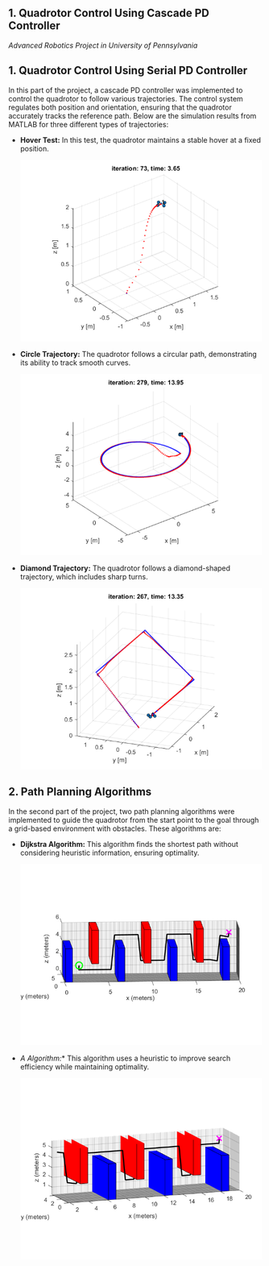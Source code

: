 ## 1. Quadrotor Control Using Cascade PD Controller

*Advanced Robotics Project in University of Pennsylvania*

## 1. Quadrotor Control Using Serial PD Controller

In this part of the project, a cascade PD controller was implemented to control the quadrotor to follow various trajectories. The control system regulates both position and orientation, ensuring that the quadrotor accurately tracks the reference path. Below are the simulation results from MATLAB for three different types of trajectories:

- **Hover Test:** In this test, the quadrotor maintains a stable hover at a fixed position.

  ![Hover Test](./assets/hover.png)

- **Circle Trajectory:** The quadrotor follows a circular path, demonstrating its ability to track smooth curves.

  ![Circle Trajectory](./assets/circle.png)

- **Diamond Trajectory:** The quadrotor follows a diamond-shaped trajectory, which includes sharp turns.

  ![Diamond Trajectory](./assets/diamond.png)


## 2. Path Planning Algorithms

In the second part of the project, two path planning algorithms were implemented to guide the quadrotor from the start point to the goal through a grid-based environment with obstacles. These algorithms are:

- **Dijkstra Algorithm:** This algorithm finds the shortest path without considering heuristic information, ensuring optimality.
  
  ![Dijkstra Algorithm](./assets/Dijkstra.png)

- **A* Algorithm:** This algorithm uses a heuristic to improve search efficiency while maintaining optimality.

  ![A* Algorithm](./assets/A.png)
